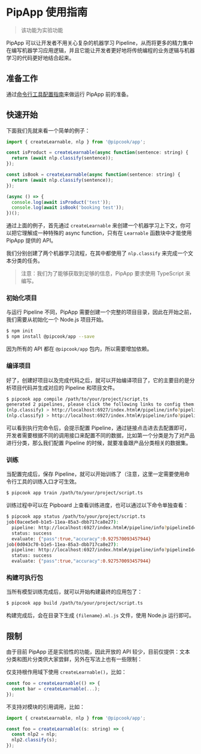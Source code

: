 # PipApp 使用指南

> 该功能为实验功能

PipApp 可以让开发者不用关心复杂的机器学习 Pipeline，从而将更多的精力集中在编写机器学习应用逻辑，并且它能让开发者更好地将传统编程的业务逻辑与机器学习的代码更好地结合起来。

## 准备工作

通过[命令行工具配置指南](./pipcook-tools.md#环境设置)来做运行 PipApp 前的准备。

## 快速开始

下面我们先就来看一个简单的例子：

```js
import { createLearnable, nlp } from '@pipcook/app';

const isProduct = createLearnable(async function(sentence: string) {
  return (await nlp.classify(sentence));
});

const isBook = createLearnable(async function(sentence: string) {
  return (await nlp.classify(sentence));
});

(async () => {
  console.log(await isProduct('test'));
  console.log(await isBook('booking test'));
})();
```

通过上面的例子，首先通过 `createLearnable` 来创建一个机器学习上下文，你可以把它理解成一种特殊的 async function，只有在 `Learnable` 函数块中才能使用 PipApp 提供的 API。

我们分别创建了两个机器学习流程，在其中都使用了 `nlp.classify` 来完成一个文本分类的任务。

> 注意：我们为了能够获取到足够的信息，PipApp 要求使用 TypeScript 来编写。

### 初始化项目

与运行 Pipeline 不同，PipApp 需要创建一个完整的项目目录，因此在开始之前，我们需要从初始化一个 Node.js 项目开始。

```sh
$ npm init
$ npm install @pipcook/app --save
```

因为所有的 API 都在 `@pipcook/app` 包内，所以需要增加依赖。

### 编译项目

好了，创建好项目以及完成代码之后，就可以开始编译项目了，它的主要目的是分析项目代码并生成对应的 Pipeline 和项目文件。

```sh
$ pipcook app compile /path/to/your/project/script.ts
generated 2 pipelines, please click the following links to config them:
(nlp.classify) > http://localhost:6927/index.html#/pipeline/info?pipelineId=1a287920-b10e-11ea-a743-792a596edff1
(nlp.classify) > http://localhost:6927/index.html#/pipeline/info?pipelineId=1a287921-b10e-11ea-a743-792a596edff1
```

可以看到执行完命令后，会提示配置 Pipeline，通过链接点击进去去配置即可，开发者需要根据不同的调用接口来配置不同的数据，比如第一个分类是为了对产品进行分类，那么我们配置 Pipeline 的时候，就要准备跟产品分类相关的数据集。

### 训练

当配置完成后，保存 Pipeline，就可以开始训练了（注意，这里一定需要使用命令行工具的训练入口才可生效。

```sh
$ pipcook app train /path/to/your/project/script.ts
```

训练过程中可以在 Pipboard 上查看训练进度，也可以通过以下命令单独查看：

```sh
$ pipcook app status /path/to/your/project/script.ts
job(0acee5e0-b1e5-11ea-85a3-dbb717ca8e27):
  pipeline: http://localhost:6927/index.html#/pipeline/info?pipelineId=1a287920-b10e-11ea-a743-792a596edff1
  status: success
  evaluate: {"pass":true,"accuracy":0.927570093457944}
job(0d043c70-b1e5-11ea-85a3-dbb717ca8e27):
  pipeline: http://localhost:6927/index.html#/pipeline/info?pipelineId=1a287921-b10e-11ea-a743-792a596edff1
  status: success
  evaluate: {"pass":true,"accuracy":0.927570093457944}
```

### 构建可执行包

当所有模型训练完成后，就可以开始构建最终的应用包了：

```sh
$ pipcook app build /path/to/your/project/script.ts
```

构建完成后，会在目录下生成 `{filename}.ml.js` 文件，使用 Node.js 运行即可。

## 限制

由于目前 PipApp 还是实验性的功能，因此开放的 API 较少，目前仅提供：文本分类和图片分类供大家尝鲜，另外在写法上也有一些限制：

仅支持根作用域下使用 `createLearnable()`，比如：

```js
const foo = createLearnable(() => {
  const bar = createLearnable(...);
});
```

不支持对模块的引用调用，比如：

```js
import { createLearnable, nlp } from '@pipcook/app';

const foo = createLearnable((s: string) => {
  const nlp2 = nlp;
  nlp2.classify(s);
});
```

